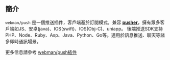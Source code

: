 ## 簡介

`webman/push` 是一個推送插件，客戶端基於訂閱模式，兼容 **[pusher](https://pusher.com)**，擁有眾多客戶端如JS、安卓(java)、IOS(swift)、IOS(Obj-C)、uniapp。
後端推送SDK支持PHP、Node、Ruby、Asp、Java、Python、Go等。適用於訊息推送、聊天等諸多即時通訊場景。

更多信息請參考 [webman/push插件](https://www.workerman.net/plugin/2)